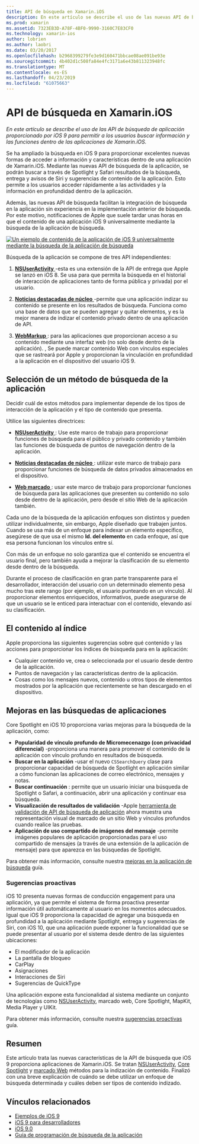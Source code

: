 ```yaml
---
title: API de búsqueda en Xamarin.iOS
description: En este artículo se describe el uso de las nuevas API de búsqueda de aplicación proporcionado por iOS 9 para permitir a los usuarios buscar información y las funciones dentro de las aplicaciones de Xamarin.iOS.
ms.prod: xamarin
ms.assetid: 7323EB3D-A78F-4BF0-9990-3160C7E83CF0
ms.technology: xamarin-ios
author: lobrien
ms.author: laobri
ms.date: 03/20/2017
ms.openlocfilehash: b2968399279fe3e9d160471bbcae08ae091be93e
ms.sourcegitcommit: 4b402d1c508fa84e4fc3171a6e43b811323948fc
ms.translationtype: MT
ms.contentlocale: es-ES
ms.lasthandoff: 04/23/2019
ms.locfileid: "61075663"
---
```

# <a name="search-apis-in-xamarinios"></a>API de búsqueda en Xamarin.iOS

_En este artículo se describe el uso de las API de búsqueda de aplicación proporcionado por iOS 9 para permitir a los usuarios buscar información y las funciones dentro de las aplicaciones de Xamarin.iOS._

Se ha ampliado la búsqueda en iOS 9 para proporcionar excelentes nuevas formas de acceder a información y características dentro de una aplicación de Xamarin.iOS. Mediante las nuevas API de búsqueda de la aplicación, se podrán buscar a través de Spotlight y Safari resultados de la búsqueda, entrega y avisos de Siri y sugerencias de contenido de la aplicación. Esto permite a los usuarios acceder rápidamente a las actividades y la información en profundidad dentro de la aplicación.

Además, las nuevas API de búsqueda facilitan la integración de búsqueda en la aplicación sin experiencia en la implementación anterior de búsqueda. Por este motivo, notificaciones de Apple que suele tardar unas horas en que el contenido de una aplicación iOS 9 universalmente mediante la búsqueda de la aplicación de búsqueda.

[![](images/intro01.png "Un ejemplo de contenido de la aplicación de iOS 9 universalmente mediante la búsqueda de la aplicación de búsqueda")](images/intro01.png#lightbox)

Búsqueda de la aplicación se compone de tres API independientes:

1. [**NSUserActivity** ](nsuseractivity.md) -esta es una extensión de la API de entrega que Apple se lanzó en iOS 8. Se usa para que permita la búsqueda en el historial de interacción de aplicaciones tanto de forma pública y privada) por el usuario.

2. [**Noticias destacadas de núcleo** ](corespotlight.md) -permite que una aplicación indizar su contenido se presente en los resultados de búsqueda. Funciona como una base de datos que se pueden agregar y quitar elementos, y es la mejor manera de indizar el contenido privado dentro de una aplicación de API.

3. [**WebMarkup** ](web-markup.md) : para las aplicaciones que proporcionan acceso a su contenido mediante una interfaz web (no solo desde dentro de la aplicación). , Se puede marcar contenido Web con vínculos especiales que se rastreará por Apple y proporcionan la vinculación en profundidad a la aplicación en el dispositivo del usuario iOS 9.

## <a name="selecting-an-app-search-approach"></a>Selección de un método de búsqueda de la aplicación

Decidir cuál de estos métodos para implementar depende de los tipos de interacción de la aplicación y el tipo de contenido que presenta.

Utilice las siguientes directrices:

- [**NSUserActivity** ](nsuseractivity.md) : Use este marco de trabajo para proporcionar funciones de búsqueda para el público y privado contenido y también las funciones de búsqueda de puntos de navegación dentro de la aplicación.

- [**Noticias destacadas de núcleo** ](corespotlight.md) : utilizar este marco de trabajo para proporcionar funciones de búsqueda de datos privados almacenados en el dispositivo.

- [**Web marcado** ](web-markup.md) : usar este marco de trabajo para proporcionar funciones de búsqueda para las aplicaciones que presenten su contenido no solo desde dentro de la aplicación, pero desde el sitio Web de la aplicación también.

Cada uno de la búsqueda de la aplicación enfoques son distintos y pueden utilizar individualmente, sin embargo, Apple diseñado que trabajen juntos. Cuando se usa más de un enfoque para indexar un elemento específico, asegúrese de que usa el mismo **Id. del elemento** en cada enfoque, así que esa persona funcionan los vínculos entre sí.

Con más de un enfoque no solo garantiza que el contenido se encuentra el usuario final, pero también ayuda a mejorar la clasificación de su elemento desde dentro de la búsqueda.

Durante el proceso de clasificación en gran parte transparente para el desarrollador, interacción del usuario con un determinado elemento pesa mucho tras este rango (por ejemplo, el usuario punteando en un vínculo).
Al proporcionar elementos enriquecidos, informativos, puede asegurarse de que un usuario se le enticed para interactuar con el contenido, elevando así su clasificación.

## <a name="what-content-to-index"></a>El contenido al índice

Apple proporciona las siguientes sugerencias sobre qué contenido y las acciones para proporcionar los índices de búsqueda para en la aplicación:

 - Cualquier contenido ve, crea o seleccionada por el usuario desde dentro de la aplicación.
 - Puntos de navegación y las características dentro de la aplicación.
 - Cosas como los mensajes nuevos, contenido u otros tipos de elementos mostrados por la aplicación que recientemente se han descargado en el dispositivo.

## <a name="app-search-enhancements"></a>Mejoras en las búsquedas de aplicaciones

Core Spotlight en iOS 10 proporciona varias mejoras para la búsqueda de la aplicación, como:

- **Popularidad de vínculo profundo de Micromecenazgo (con privacidad diferencial)** -proporciona una manera para promover el contenido de la aplicación con vínculo profundo en resultados de búsqueda.
- **Buscar en la aplicación** -usar el nuevo `CSSearchQuery` clase para proporcionar capacidad de búsqueda de Spotlight en aplicación similar a cómo funcionan las aplicaciones de correo electrónico, mensajes y notas.
- **Buscar continuación** : permite que un usuario iniciar una búsqueda de Spotlight o Safari, a continuación, abrir una aplicación y continuar esa búsqueda.
- **Visualización de resultados de validación** -Apple [herramienta de validación de API de búsqueda de aplicación](https://search.developer.apple.com/appsearch-validation-tool) ahora muestra una representación visual de marcado de un sitio Web y vínculos profundos cuando realice las pruebas.
- **Aplicación de uso compartido de imágenes del mensaje** -permite imágenes populares de aplicación proporcionadas para el uso compartido de mensajes (a través de una extensión de la aplicación de mensaje) para que aparezca en las búsquedas de Spotlight.

Para obtener más información, consulte nuestra [mejoras en la aplicación de búsqueda](~/ios/platform/search/app-search-enhancements.md) guía.

### <a name="proactive-suggestions"></a>Sugerencias proactivas

iOS 10 presenta nuevas formas de conducción engagement para una aplicación, ya que permite el sistema de forma proactiva presentar información útil automáticamente al usuario en los momentos adecuados. Igual que iOS 9 proporciona la capacidad de agregar una búsqueda en profundidad a la aplicación mediante Spotlight, entrega y sugerencias de Siri, con iOS 10, que una aplicación puede exponer la funcionalidad que se puede presentar al usuario por el sistema desde dentro de las siguientes ubicaciones:

- El modificador de la aplicación
- La pantalla de bloqueo
- CarPlay
- Asignaciones
- Interacciones de Siri
- Sugerencias de QuickType 

Una aplicación expone esta funcionalidad al sistema mediante un conjunto de tecnologías como [NSUserActivity](xref:Foundation.NSUserActivity), marcado web, Core Spotlight, MapKit, Media Player y UIKit.

Para obtener más información, consulte nuestra [sugerencias proactivas](~/ios/platform/search/proactive-suggestions.md) guía.

## <a name="summary"></a>Resumen

Este artículo trata las nuevas características de la API de búsqueda que iOS 9 proporciona aplicaciones de Xamarin.iOS. Se tratan [NSUserActivity](nsuseractivity.md), [Core Spotlight](corespotlight.md) y [marcado Web](web-markup.md) métodos para la indización de contenido. Finalizó con una breve explicación de cuándo se debe utilizar un enfoque de búsqueda determinada y cuáles deben ser tipos de contenido indizado.



## <a name="related-links"></a>Vínculos relacionados

- [Ejemplos de iOS 9](https://developer.xamarin.com/samples/ios/iOS9/)
- [iOS 9 para desarrolladores](https://developer.apple.com/ios/pre-release/)
- [iOS 9.0](https://developer.apple.com/library/prerelease/ios/releasenotes/General/WhatsNewIniOS/Articles/iOS9.html)
- [Guía de programación de búsqueda de la aplicación](https://developer.apple.com/library/prerelease/ios/documentation/General/Conceptual/AppSearch/index.html#//apple_ref/doc/uid/TP40016308)
